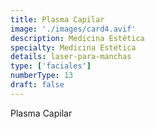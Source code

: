 ```yaml
---
title: Plasma Capilar
image: './images/card4.avif'
description: Medicina Estética
specialty: Medicina Estética
details: laser-para-manchas
type: ['faciales']
numberType: 13
draft: false
---
```


Plasma Capilar
